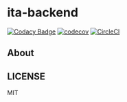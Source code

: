 # ita-backend

[![Codacy Badge](https://api.codacy.com/project/badge/Grade/8dd297057b094248b120d44c75560704)](https://www.codacy.com/app/MaxMEllon/ita-backend?utm_source=github.com&amp;utm_medium=referral&amp;utm_content=MaxMEllon/ita-backend&amp;utm_campaign=Badge_Grade)
[![codecov](https://codecov.io/gh/MaxMEllon/ita-backend/branch/master/graph/badge.svg)](https://codecov.io/gh/MaxMEllon/ita-backend)
[![CircleCI](https://circleci.com/gh/MaxMEllon/ita-backend.svg?style=svg)](https://circleci.com/gh/MaxMEllon/ita-backend)

## About

## LICENSE

MIT
